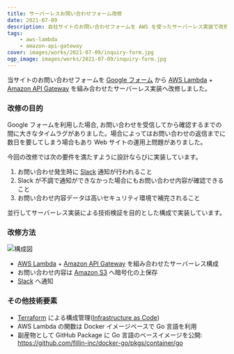```yaml
---
title: サーバーレスお問い合わせフォーム改修
date: 2021-07-09
description: 自社サイトのお問い合わせフォームを AWS を使ったサーバーレス実装で改修を行いました。
tags:
    - aws-lambda
    - amazon-api-gateway
cover: images/works/2021-07-09/inquiry-form.jpg
ogp_image: images/works/2021-07-09/inquiry-form.jpg
---
```


当サイトのお問い合わせフォームを [Google フォーム](https://www.google.com/intl/ja_jp/forms/about/) から [AWS Lambda](https://aws.amazon.com/jp/lambda/) + [Amazon API Gateway](https://aws.amazon.com/jp/api-gateway/) を組み合わせたサーバーレス実装へ改修しました。

<!--more-->

### 改修の目的

Google フォームを利用した場合, お問い合わせを受信してから確認するまでの間に大きなタイムラグがありました。場合によってはお問い合わせの返信までに数日を要してしまう場合もあり Web サイトの運用上問題がありました。

今回の改修では次の要件を満たすように設計ならびに実装しています。

1. お問い合わせ発生時に [Slack](https://slack.com/intl/ja-jp/) 通知が行われること
1. Slack が不調で通知ができなかった場合にもお問い合わせ内容が確認できること
1. お問い合わせ内容データは高いセキュリティ環境で補完されること

並行してサーバーレス実装による技術検証を目的とした構成で実装しています。

### 改修方法

![構成図](images/works/2021-07-09/diagram.jpg)

- [AWS Lambda](https://aws.amazon.com/jp/lambda/) + [Amazon API Gateway](https://aws.amazon.com/jp/api-gateway/) を組み合わせたサーバーレス構成
- お問い合わせ内容は [Amazon S3](https://aws.amazon.com/jp/s3/) へ暗号化の上保存
- [Slack](https://slack.com/intl/ja_JP) へ通知

### その他技術要素

- [Terraform](https://www.terraform.io/) による構成管理([Infrastructure as Code](https://ja.wikipedia.org/wiki/Infrastructure_as_Code))
- AWS Lambda の関数は Docker イメージベースで Go 言語を利用
- 副産物として GitHub Package に Go 言語のベースイメージを公開: https://github.com/fillin-inc/docker-go/pkgs/container/go
